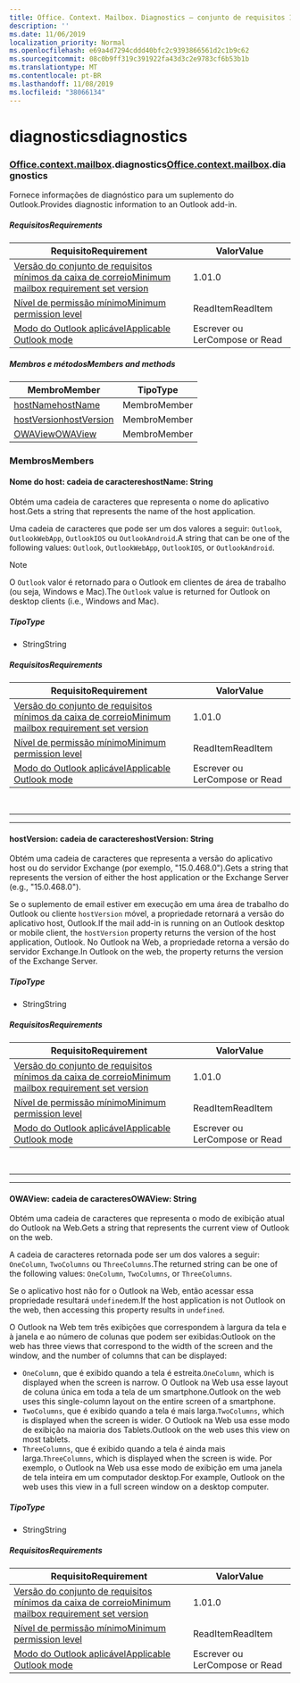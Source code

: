 ```yaml
---
title: Office. Context. Mailbox. Diagnostics – conjunto de requisitos 1,5
description: ''
ms.date: 11/06/2019
localization_priority: Normal
ms.openlocfilehash: e69a4d7294cddd40bfc2c9393866561d2c1b9c62
ms.sourcegitcommit: 08c0b9ff319c391922fa43d3c2e9783cf6b53b1b
ms.translationtype: MT
ms.contentlocale: pt-BR
ms.lasthandoff: 11/08/2019
ms.locfileid: "38066134"
---
```

# <a name="diagnostics"></a><span data-ttu-id="0bc10-102">diagnostics</span><span class="sxs-lookup"><span data-stu-id="0bc10-102">diagnostics</span></span>

### <a name="officeofficemdcontextofficecontextmdmailboxofficecontextmailboxmddiagnostics"></a><span data-ttu-id="0bc10-103">[Office](Office.md)[.context](Office.context.md)[.mailbox](Office.context.mailbox.md).diagnostics</span><span class="sxs-lookup"><span data-stu-id="0bc10-103">[Office](Office.md)[.context](Office.context.md)[.mailbox](Office.context.mailbox.md).diagnostics</span></span>

<span data-ttu-id="0bc10-104">Fornece informações de diagnóstico para um suplemento do Outlook.</span><span class="sxs-lookup"><span data-stu-id="0bc10-104">Provides diagnostic information to an Outlook add-in.</span></span>

##### <a name="requirements"></a><span data-ttu-id="0bc10-105">Requisitos</span><span class="sxs-lookup"><span data-stu-id="0bc10-105">Requirements</span></span>

|<span data-ttu-id="0bc10-106">Requisito</span><span class="sxs-lookup"><span data-stu-id="0bc10-106">Requirement</span></span>| <span data-ttu-id="0bc10-107">Valor</span><span class="sxs-lookup"><span data-stu-id="0bc10-107">Value</span></span>|
|---|---|
|[<span data-ttu-id="0bc10-108">Versão do conjunto de requisitos mínimos da caixa de correio</span><span class="sxs-lookup"><span data-stu-id="0bc10-108">Minimum mailbox requirement set version</span></span>](/office/dev/add-ins/reference/requirement-sets/outlook-api-requirement-sets)| <span data-ttu-id="0bc10-109">1.0</span><span class="sxs-lookup"><span data-stu-id="0bc10-109">1.0</span></span>|
|[<span data-ttu-id="0bc10-110">Nível de permissão mínimo</span><span class="sxs-lookup"><span data-stu-id="0bc10-110">Minimum permission level</span></span>](/outlook/add-ins/understanding-outlook-add-in-permissions)| <span data-ttu-id="0bc10-111">ReadItem</span><span class="sxs-lookup"><span data-stu-id="0bc10-111">ReadItem</span></span>|
|[<span data-ttu-id="0bc10-112">Modo do Outlook aplicável</span><span class="sxs-lookup"><span data-stu-id="0bc10-112">Applicable Outlook mode</span></span>](/outlook/add-ins/#extension-points)| <span data-ttu-id="0bc10-113">Escrever ou Ler</span><span class="sxs-lookup"><span data-stu-id="0bc10-113">Compose or Read</span></span>|

##### <a name="members-and-methods"></a><span data-ttu-id="0bc10-114">Membros e métodos</span><span class="sxs-lookup"><span data-stu-id="0bc10-114">Members and methods</span></span>

| <span data-ttu-id="0bc10-115">Membro</span><span class="sxs-lookup"><span data-stu-id="0bc10-115">Member</span></span> | <span data-ttu-id="0bc10-116">Tipo</span><span class="sxs-lookup"><span data-stu-id="0bc10-116">Type</span></span> |
|--------|------|
| [<span data-ttu-id="0bc10-117">hostName</span><span class="sxs-lookup"><span data-stu-id="0bc10-117">hostName</span></span>](#hostname-string) | <span data-ttu-id="0bc10-118">Membro</span><span class="sxs-lookup"><span data-stu-id="0bc10-118">Member</span></span> |
| [<span data-ttu-id="0bc10-119">hostVersion</span><span class="sxs-lookup"><span data-stu-id="0bc10-119">hostVersion</span></span>](#hostversion-string) | <span data-ttu-id="0bc10-120">Membro</span><span class="sxs-lookup"><span data-stu-id="0bc10-120">Member</span></span> |
| [<span data-ttu-id="0bc10-121">OWAView</span><span class="sxs-lookup"><span data-stu-id="0bc10-121">OWAView</span></span>](#owaview-string) | <span data-ttu-id="0bc10-122">Membro</span><span class="sxs-lookup"><span data-stu-id="0bc10-122">Member</span></span> |

### <a name="members"></a><span data-ttu-id="0bc10-123">Membros</span><span class="sxs-lookup"><span data-stu-id="0bc10-123">Members</span></span>

#### <a name="hostname-string"></a><span data-ttu-id="0bc10-124">Nome do host: cadeia de caracteres</span><span class="sxs-lookup"><span data-stu-id="0bc10-124">hostName: String</span></span>

<span data-ttu-id="0bc10-125">Obtém uma cadeia de caracteres que representa o nome do aplicativo host.</span><span class="sxs-lookup"><span data-stu-id="0bc10-125">Gets a string that represents the name of the host application.</span></span>

<span data-ttu-id="0bc10-126">Uma cadeia de caracteres que pode ser um dos valores a seguir: `Outlook`, `OutlookWebApp`, `OutlookIOS` ou `OutlookAndroid`.</span><span class="sxs-lookup"><span data-stu-id="0bc10-126">A string that can be one of the following values: `Outlook`, `OutlookWebApp`, `OutlookIOS`, or `OutlookAndroid`.</span></span>

> [!NOTE]
> <span data-ttu-id="0bc10-127">O `Outlook` valor é retornado para o Outlook em clientes de área de trabalho (ou seja, Windows e Mac).</span><span class="sxs-lookup"><span data-stu-id="0bc10-127">The `Outlook` value is returned for Outlook on desktop clients (i.e., Windows and Mac).</span></span>

##### <a name="type"></a><span data-ttu-id="0bc10-128">Tipo</span><span class="sxs-lookup"><span data-stu-id="0bc10-128">Type</span></span>

*   <span data-ttu-id="0bc10-129">String</span><span class="sxs-lookup"><span data-stu-id="0bc10-129">String</span></span>

##### <a name="requirements"></a><span data-ttu-id="0bc10-130">Requisitos</span><span class="sxs-lookup"><span data-stu-id="0bc10-130">Requirements</span></span>

|<span data-ttu-id="0bc10-131">Requisito</span><span class="sxs-lookup"><span data-stu-id="0bc10-131">Requirement</span></span>| <span data-ttu-id="0bc10-132">Valor</span><span class="sxs-lookup"><span data-stu-id="0bc10-132">Value</span></span>|
|---|---|
|[<span data-ttu-id="0bc10-133">Versão do conjunto de requisitos mínimos da caixa de correio</span><span class="sxs-lookup"><span data-stu-id="0bc10-133">Minimum mailbox requirement set version</span></span>](/office/dev/add-ins/reference/requirement-sets/outlook-api-requirement-sets)| <span data-ttu-id="0bc10-134">1.0</span><span class="sxs-lookup"><span data-stu-id="0bc10-134">1.0</span></span>|
|[<span data-ttu-id="0bc10-135">Nível de permissão mínimo</span><span class="sxs-lookup"><span data-stu-id="0bc10-135">Minimum permission level</span></span>](/outlook/add-ins/understanding-outlook-add-in-permissions)| <span data-ttu-id="0bc10-136">ReadItem</span><span class="sxs-lookup"><span data-stu-id="0bc10-136">ReadItem</span></span>|
|[<span data-ttu-id="0bc10-137">Modo do Outlook aplicável</span><span class="sxs-lookup"><span data-stu-id="0bc10-137">Applicable Outlook mode</span></span>](/outlook/add-ins/#extension-points)| <span data-ttu-id="0bc10-138">Escrever ou Ler</span><span class="sxs-lookup"><span data-stu-id="0bc10-138">Compose or Read</span></span>|

<br>

---
---

#### <a name="hostversion-string"></a><span data-ttu-id="0bc10-139">hostVersion: cadeia de caracteres</span><span class="sxs-lookup"><span data-stu-id="0bc10-139">hostVersion: String</span></span>

<span data-ttu-id="0bc10-140">Obtém uma cadeia de caracteres que representa a versão do aplicativo host ou do servidor Exchange (por exemplo, "15.0.468.0").</span><span class="sxs-lookup"><span data-stu-id="0bc10-140">Gets a string that represents the version of either the host application or the Exchange Server (e.g., "15.0.468.0").</span></span>

<span data-ttu-id="0bc10-141">Se o suplemento de email estiver em execução em uma área de trabalho do Outlook ou cliente `hostVersion` móvel, a propriedade retornará a versão do aplicativo host, Outlook.</span><span class="sxs-lookup"><span data-stu-id="0bc10-141">If the mail add-in is running on an Outlook desktop or mobile client, the `hostVersion` property returns the version of the host application, Outlook.</span></span> <span data-ttu-id="0bc10-142">No Outlook na Web, a propriedade retorna a versão do servidor Exchange.</span><span class="sxs-lookup"><span data-stu-id="0bc10-142">In Outlook on the web, the property returns the version of the Exchange Server.</span></span>

##### <a name="type"></a><span data-ttu-id="0bc10-143">Tipo</span><span class="sxs-lookup"><span data-stu-id="0bc10-143">Type</span></span>

*   <span data-ttu-id="0bc10-144">String</span><span class="sxs-lookup"><span data-stu-id="0bc10-144">String</span></span>

##### <a name="requirements"></a><span data-ttu-id="0bc10-145">Requisitos</span><span class="sxs-lookup"><span data-stu-id="0bc10-145">Requirements</span></span>

|<span data-ttu-id="0bc10-146">Requisito</span><span class="sxs-lookup"><span data-stu-id="0bc10-146">Requirement</span></span>| <span data-ttu-id="0bc10-147">Valor</span><span class="sxs-lookup"><span data-stu-id="0bc10-147">Value</span></span>|
|---|---|
|[<span data-ttu-id="0bc10-148">Versão do conjunto de requisitos mínimos da caixa de correio</span><span class="sxs-lookup"><span data-stu-id="0bc10-148">Minimum mailbox requirement set version</span></span>](/office/dev/add-ins/reference/requirement-sets/outlook-api-requirement-sets)| <span data-ttu-id="0bc10-149">1.0</span><span class="sxs-lookup"><span data-stu-id="0bc10-149">1.0</span></span>|
|[<span data-ttu-id="0bc10-150">Nível de permissão mínimo</span><span class="sxs-lookup"><span data-stu-id="0bc10-150">Minimum permission level</span></span>](/outlook/add-ins/understanding-outlook-add-in-permissions)| <span data-ttu-id="0bc10-151">ReadItem</span><span class="sxs-lookup"><span data-stu-id="0bc10-151">ReadItem</span></span>|
|[<span data-ttu-id="0bc10-152">Modo do Outlook aplicável</span><span class="sxs-lookup"><span data-stu-id="0bc10-152">Applicable Outlook mode</span></span>](/outlook/add-ins/#extension-points)| <span data-ttu-id="0bc10-153">Escrever ou Ler</span><span class="sxs-lookup"><span data-stu-id="0bc10-153">Compose or Read</span></span>|

<br>

---
---

#### <a name="owaview-string"></a><span data-ttu-id="0bc10-154">OWAView: cadeia de caracteres</span><span class="sxs-lookup"><span data-stu-id="0bc10-154">OWAView: String</span></span>

<span data-ttu-id="0bc10-155">Obtém uma cadeia de caracteres que representa o modo de exibição atual do Outlook na Web.</span><span class="sxs-lookup"><span data-stu-id="0bc10-155">Gets a string that represents the current view of Outlook on the web.</span></span>

<span data-ttu-id="0bc10-156">A cadeia de caracteres retornada pode ser um dos valores a seguir: `OneColumn`, `TwoColumns` ou `ThreeColumns`.</span><span class="sxs-lookup"><span data-stu-id="0bc10-156">The returned string can be one of the following values: `OneColumn`, `TwoColumns`, or `ThreeColumns`.</span></span>

<span data-ttu-id="0bc10-157">Se o aplicativo host não for o Outlook na Web, então acessar essa propriedade resultará `undefined`em.</span><span class="sxs-lookup"><span data-stu-id="0bc10-157">If the host application is not Outlook on the web, then accessing this property results in `undefined`.</span></span>

<span data-ttu-id="0bc10-158">O Outlook na Web tem três exibições que correspondem à largura da tela e à janela e ao número de colunas que podem ser exibidas:</span><span class="sxs-lookup"><span data-stu-id="0bc10-158">Outlook on the web has three views that correspond to the width of the screen and the window, and the number of columns that can be displayed:</span></span>

*   <span data-ttu-id="0bc10-159">`OneColumn`, que é exibido quando a tela é estreita.</span><span class="sxs-lookup"><span data-stu-id="0bc10-159">`OneColumn`, which is displayed when the screen is narrow.</span></span> <span data-ttu-id="0bc10-160">O Outlook na Web usa esse layout de coluna única em toda a tela de um smartphone.</span><span class="sxs-lookup"><span data-stu-id="0bc10-160">Outlook on the web uses this single-column layout on the entire screen of a smartphone.</span></span>
*   <span data-ttu-id="0bc10-161">`TwoColumns`, que é exibido quando a tela é mais larga.</span><span class="sxs-lookup"><span data-stu-id="0bc10-161">`TwoColumns`, which is displayed when the screen is wider.</span></span> <span data-ttu-id="0bc10-162">O Outlook na Web usa esse modo de exibição na maioria dos Tablets.</span><span class="sxs-lookup"><span data-stu-id="0bc10-162">Outlook on the web uses this view on most tablets.</span></span>
*   <span data-ttu-id="0bc10-163">`ThreeColumns`, que é exibido quando a tela é ainda mais larga.</span><span class="sxs-lookup"><span data-stu-id="0bc10-163">`ThreeColumns`, which is displayed when the screen is wide.</span></span> <span data-ttu-id="0bc10-164">Por exemplo, o Outlook na Web usa esse modo de exibição em uma janela de tela inteira em um computador desktop.</span><span class="sxs-lookup"><span data-stu-id="0bc10-164">For example, Outlook on the web uses this view in a full screen window on a desktop computer.</span></span>

##### <a name="type"></a><span data-ttu-id="0bc10-165">Tipo</span><span class="sxs-lookup"><span data-stu-id="0bc10-165">Type</span></span>

*   <span data-ttu-id="0bc10-166">String</span><span class="sxs-lookup"><span data-stu-id="0bc10-166">String</span></span>

##### <a name="requirements"></a><span data-ttu-id="0bc10-167">Requisitos</span><span class="sxs-lookup"><span data-stu-id="0bc10-167">Requirements</span></span>

|<span data-ttu-id="0bc10-168">Requisito</span><span class="sxs-lookup"><span data-stu-id="0bc10-168">Requirement</span></span>| <span data-ttu-id="0bc10-169">Valor</span><span class="sxs-lookup"><span data-stu-id="0bc10-169">Value</span></span>|
|---|---|
|[<span data-ttu-id="0bc10-170">Versão do conjunto de requisitos mínimos da caixa de correio</span><span class="sxs-lookup"><span data-stu-id="0bc10-170">Minimum mailbox requirement set version</span></span>](/office/dev/add-ins/reference/requirement-sets/outlook-api-requirement-sets)| <span data-ttu-id="0bc10-171">1.0</span><span class="sxs-lookup"><span data-stu-id="0bc10-171">1.0</span></span>|
|[<span data-ttu-id="0bc10-172">Nível de permissão mínimo</span><span class="sxs-lookup"><span data-stu-id="0bc10-172">Minimum permission level</span></span>](/outlook/add-ins/understanding-outlook-add-in-permissions)| <span data-ttu-id="0bc10-173">ReadItem</span><span class="sxs-lookup"><span data-stu-id="0bc10-173">ReadItem</span></span>|
|[<span data-ttu-id="0bc10-174">Modo do Outlook aplicável</span><span class="sxs-lookup"><span data-stu-id="0bc10-174">Applicable Outlook mode</span></span>](/outlook/add-ins/#extension-points)| <span data-ttu-id="0bc10-175">Escrever ou Ler</span><span class="sxs-lookup"><span data-stu-id="0bc10-175">Compose or Read</span></span>|
